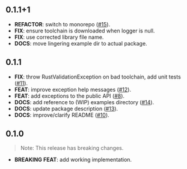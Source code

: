 ## 0.1.1+1

 - **REFACTOR**: switch to monorepo ([#15](https://github.com/GregoryConrad/native_toolchain_rs/issues/15)).
 - **FIX**: ensure toolchain is downloaded when logger is null.
 - **FIX**: use corrected library file name.
 - **DOCS**: move lingering example dir to actual package.

## 0.1.1

 - **FIX**: throw RustValidationException on bad toolchain, add unit tests ([#11](https://github.com/GregoryConrad/native_toolchain_rs/issues/11)).
 - **FEAT**: improve exception help messages ([#12](https://github.com/GregoryConrad/native_toolchain_rs/issues/12)).
 - **FEAT**: add exceptions to the public API ([#8](https://github.com/GregoryConrad/native_toolchain_rs/issues/8)).
 - **DOCS**: add reference to (WIP) examples directory ([#14](https://github.com/GregoryConrad/native_toolchain_rs/issues/14)).
 - **DOCS**: update package description ([#13](https://github.com/GregoryConrad/native_toolchain_rs/issues/13)).
 - **DOCS**: improve/clarify README ([#10](https://github.com/GregoryConrad/native_toolchain_rs/issues/10)).

## 0.1.0

> Note: This release has breaking changes.

 - **BREAKING** **FEAT**: add working implementation.
